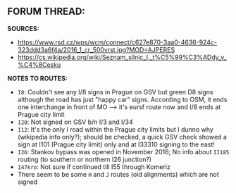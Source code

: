﻿**FORUM THREAD:**
-


**SOURCES:**
- https://www.rsd.cz/wps/wcm/connect/c627e870-3aa0-4636-924c-323ddd3a6f4a/2016_1_cr_500vrst.jpg?MOD=AJPERES
- https://cs.wikipedia.org/wiki/Seznam_silnic_I._t%C5%99%C3%ADdy_v_%C4%8Cesku


**NOTES TO ROUTES:**
- `I8`: Couldn't see any I/8 signs in Prague on GSV but green D8 signs although the road has just "happy car" signs. According to OSM, it ends one interchange in front of MO --> it's eursf route now and I/8 ends at Prague city limit
- `I20`: Not signed on GSV b/n I/3 and I/34
- `I12`: It's the only I road within the Prague city limits but I dunno why (wikipedia info only?); should be checked, a quick GSV check showed a sign at I101 (Prague city limit) only and at I33310 signing to the east!
- `I26`: Stankov bypass was opened in November 2016; No info about `II185` routing (to southern or northern I26 junction?)
- `I47kro`: Not sure if continued till I55 through Komeriz
- There seem to be some `H` and `J` routes (old alignments) which are not signed